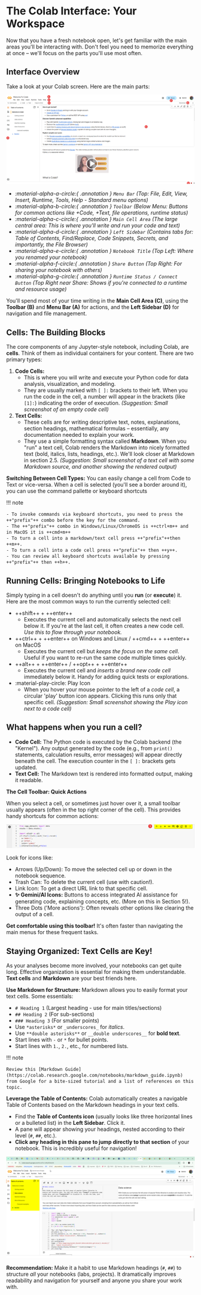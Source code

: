 
# **The Colab Interface: Your Workspace**

Now that you have a fresh notebook open, let's get familiar with the main areas you'll be interacting with. Don't feel you need to memorize everything at once – we'll focus on the parts you'll use most often.

## **Interface Overview**

Take a look at your Colab screen. Here are the main parts:

![Colab user interface with annotation](/assets/images/colab_ui_annotated.png)

* *:material-alpha-a-circle:{ .annotation } `Menu Bar` (Top: File, Edit, View, Insert, Runtime, Tools, Help - Standard menu options)*
* *:material-alpha-b-circle:{ .annotation } `Toolbar` (Below Menu: Buttons for common actions like +Code, +Text, file operations, runtime status)*
* *:material-alpha-c-circle:{ .annotation } `Main Cell Area` (The large central area: This is where you'll write and run your code and text)*
* *:material-alpha-d-circle:{ .annotation } `Left Sidebar` (Contains tabs for: Table of Contents, Find/Replace, Code Snippets, Secrets, and importantly, the File Browser)*
* *:material-alpha-e-circle:{ .annotation } `Notebook Title` (Top Left: Where you renamed your notebook)*
* *:material-alpha-f-circle:{ .annotation } `Share Button` (Top Right: For sharing your notebook with others)*
* *:material-alpha-g-circle:{ .annotation } `Runtime Status / Connect Button` (Top Right near Share: Shows if you're connected to a runtime and resource usage)*

You'll spend most of your time writing in the **Main Cell Area (C)**, using the **Toolbar (B)** and **Menu Bar (A)** for actions, and the **Left Sidebar (D)** for navigation and file management.

## **Cells: The Building Blocks**

The core components of any Jupyter-style notebook, including Colab, are **cells**. Think of them as individual containers for your content. There are two primary types:

1.  **Code Cells:**
    * This is where you will write and execute your Python code for data analysis, visualization, and modeling.
    * They are usually marked with `[ ]:` brackets to their left. When you run the code in the cell, a number will appear in the brackets (like `[1]:`) indicating the order of execution.
        *(Suggestion: Small screenshot of an empty code cell)*
2.  **Text Cells:**
    * These cells are for writing descriptive text, notes, explanations, section headings, mathematical formulas – essentially, any documentation needed to explain your work.
    * They use a simple formatting syntax called **Markdown**. When you "run" a text cell, Colab renders the Markdown into nicely formatted text (bold, italics, lists, headings, etc.). We'll look closer at Markdown in section 2.5.
        *(Suggestion: Small screenshot of a text cell with some Markdown source, and another showing the rendered output)*

**Switching Between Cell Types:** You can easily change a cell from Code to Text or vice-versa. When a cell is selected (you'll see a border around it), you can use the command pallette  or keyboard shortcuts 

!!! note

    - To invoke commands via keyboard shortcuts, you need to press the ++"prefix"++ combo before the key for the command.
    - The ++"prefix"++ combo in Windows/Linux/ChromeOS is ++ctrl+m++ and in MacOS it is ++cmd+m++
    - To turn a cell into a markdown/text cell press ++"prefix"++then ++m++. 
    - To turn a cell into a code cell press ++"prefix"++ then ++y++. 
    - You can review all keyboard shortcuts available by pressing ++"prefix"++ then ++h++.

## **Running Cells: Bringing Notebooks to Life**

Simply typing in a cell doesn't do anything until you **run** (or **execute**) it. Here are the most common ways to run the currently selected cell:

* ++shift++ + ++enter++ 
    - Executes the current cell and automatically selects the next cell below it. If you're at the last cell, it often creates a new code cell. *Use this to flow through your notebook.*
* ++ctrl++ + ++enter++ on Windows and Linux / ++cmd++ + ++enter++ on MacOS 
    - Executes the current cell but *keeps the focus on the same cell*. Useful if you want to re-run the same code multiple times quickly.
* ++alt++ + ++enter++ / ++opt++ + ++enter++ 
    - Executes the current cell and *inserts a brand new code cell* immediately below it. Handy for adding quick tests or explorations.
* :material-play-circle: Play Icon
    - When you hover your mouse pointer to the left of a *code cell*, a circular 'play' button icon appears. Clicking this runs only that specific cell.
    *(Suggestion: Small screenshot showing the Play icon next to a code cell)*

## **What happens when you run a cell?**

* **Code Cell:** The Python code is executed by the Colab backend (the "Kernel"). Any output generated by the code (e.g., from `print()` statements, calculation results, error messages) will appear directly beneath the cell. The execution counter in the `[ ]:` brackets gets updated.
* **Text Cell:** The Markdown text is rendered into formatted output, making it readable.

**The Cell Toolbar: Quick Actions**

When you select a cell, or sometimes just hover over it, a small toolbar usually appears (often in the top right corner of the cell). This provides handy shortcuts for common actions:

![Colab cell toolbar](/assets/images/colab_cell_toolbar.png)

Look for icons like:

* Arrows (Up/Down): To move the selected cell up or down in the notebook sequence.
* Trash Can: To delete the current cell (use with caution!).
* Link Icon: To get a direct URL link to that specific cell.
* **✨ Gemini/AI Icons:** Buttons to access integrated AI assistance for generating code, explaining concepts, etc. (More on this in Section 5!).
* Three Dots ('More actions'): Often reveals other options like clearing the output of a cell.

**Get comfortable using this toolbar!** It's often faster than navigating the main menus for these frequent tasks.

## **Staying Organized: Text Cells are Key!**

As your analyses become more involved, your notebooks can get quite long. Effective organization is essential for making them understandable. **Text cells** and **Markdown** are your best friends here.

**Use Markdown for Structure:** Markdown allows you to easily format your text cells. Some essentials:

* `# Heading 1` (Largest heading - use for main titles/sections)
* `## Heading 2` (For sub-sections)
* `### Heading 3` (For smaller points)
* Use `*asterisks*` or `_underscores_` for *italics*.
* Use `**double asterisks**` or `__double underscores__` for **bold text**.
* Start lines with `-` or `*` for bullet points.
* Start lines with `1.`, `2.`, etc., for numbered lists.

!!! note

    Review this [Markdown Guide](https://colab.research.google.com/notebooks/markdown_guide.ipynb) from Google for a bite-sized tutorial and a list of references on this topic.

**Leverage the Table of Contents:** Colab automatically creates a navigable Table of Contents based on the Markdown headings in your text cells.

* Find the **Table of Contents icon** (usually looks like three horizontal lines or a bulleted list) in the **Left Sidebar**. Click it.
* A pane will appear showing your headings, nested according to their level (`#`, `##`, etc.).
* **Click any heading in this pane to jump directly to that section** of your notebook. This is incredibly useful for navigation!

![Colab cell toolbar](/assets/images/colab_toc.png)

**Recommendation:** Make it a habit to use Markdown headings (`#`, `##`) to structure *all* your notebooks (labs, projects). It dramatically improves readability and navigation for yourself and anyone you share your work with.

